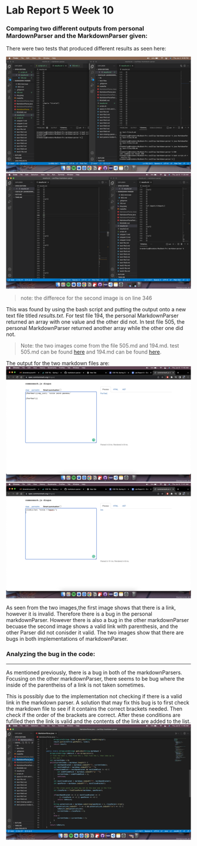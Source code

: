 # Lab Report 5 Week 10



### Comparing two different outputs from personal MardownParser and the MarkdownParser given:

There were two tests that produced different results as seen here: 


![Report2](Report5.2.png)
![Report1](ReportFinal.png)
>note: the differece for the second image is on line 346

This was found by using the bash script and putting the output onto a new text file titled *results.txt*. For test file 194, the personal MarkdownParser returned an array with one value and the other did not. In test file 505, the personal MarkdownParser returned another array while the other one did not. 

> Note: the two images come from the file 505.md and 194.md. test 505.md can be found [here](https://github.com/brandoluu/markdown-parser/blob/main/test-files/505.md) and 194.md can be found [here](https://github.com/brandoluu/markdown-parser/blob/main/test-files/211.md). 

The output for the two markdown files are:
![194](FinalScreenShot1.png)
![211](FinalScreenShot2.png)

As seen from the two images,the first image shows that there is a link, however it is invalid. Therefore there is a bug in the personal markdownParser. However there is also a bug in the other markdownParser becuase the second image shows a valid link with parenthesis, and the other Parser did not conisder it valid. The two images show that there are bugs in both implementations of markdownParser. 




### Analyzing the bug in the code:
----------
As mentioned previously, there is a bug in both of the markdownParsers. Focusing on the other markdownParser, there seems to be bug where the inside of the parentheiss of a link is not taken sometimes.

This is possibly due to the implementation not checking if there is a valid link in the markdown parser. A solution that may fix this bug is to first check the markdown file to see if it contains the correct brackets needed. Then check if the order of the brackets are correct. After these conditions are fufilled then the link is valid and the contents of the link are added to the list. 
![markdownparse.java](LastScreenshot.png)

